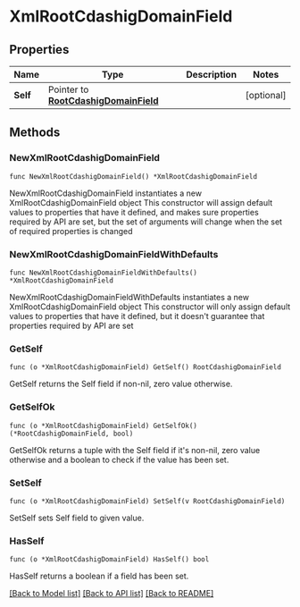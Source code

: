 # XmlRootCdashigDomainField

## Properties

Name | Type | Description | Notes
------------ | ------------- | ------------- | -------------
**Self** | Pointer to [**RootCdashigDomainField**](RootCdashigDomainField.md) |  | [optional] 

## Methods

### NewXmlRootCdashigDomainField

`func NewXmlRootCdashigDomainField() *XmlRootCdashigDomainField`

NewXmlRootCdashigDomainField instantiates a new XmlRootCdashigDomainField object
This constructor will assign default values to properties that have it defined,
and makes sure properties required by API are set, but the set of arguments
will change when the set of required properties is changed

### NewXmlRootCdashigDomainFieldWithDefaults

`func NewXmlRootCdashigDomainFieldWithDefaults() *XmlRootCdashigDomainField`

NewXmlRootCdashigDomainFieldWithDefaults instantiates a new XmlRootCdashigDomainField object
This constructor will only assign default values to properties that have it defined,
but it doesn't guarantee that properties required by API are set

### GetSelf

`func (o *XmlRootCdashigDomainField) GetSelf() RootCdashigDomainField`

GetSelf returns the Self field if non-nil, zero value otherwise.

### GetSelfOk

`func (o *XmlRootCdashigDomainField) GetSelfOk() (*RootCdashigDomainField, bool)`

GetSelfOk returns a tuple with the Self field if it's non-nil, zero value otherwise
and a boolean to check if the value has been set.

### SetSelf

`func (o *XmlRootCdashigDomainField) SetSelf(v RootCdashigDomainField)`

SetSelf sets Self field to given value.

### HasSelf

`func (o *XmlRootCdashigDomainField) HasSelf() bool`

HasSelf returns a boolean if a field has been set.


[[Back to Model list]](../README.md#documentation-for-models) [[Back to API list]](../README.md#documentation-for-api-endpoints) [[Back to README]](../README.md)


